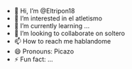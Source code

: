 - 👋 Hi, I’m @Eltripon18
- 👀 I’m interested in el atletismo
- 🌱 I’m currently learning ...
- 💞️ I’m looking to collaborate on soltero
- 📫 How to reach me hablandome
- 😄 Pronouns: Picazo
- ⚡ Fun fact: ...

<!---
Eltripon18/Eltripon18 is a ✨ special ✨ repository because its `README.md` (this file) appears on your GitHub profile.
You can click the Preview link to take a look at your changes.
--->
